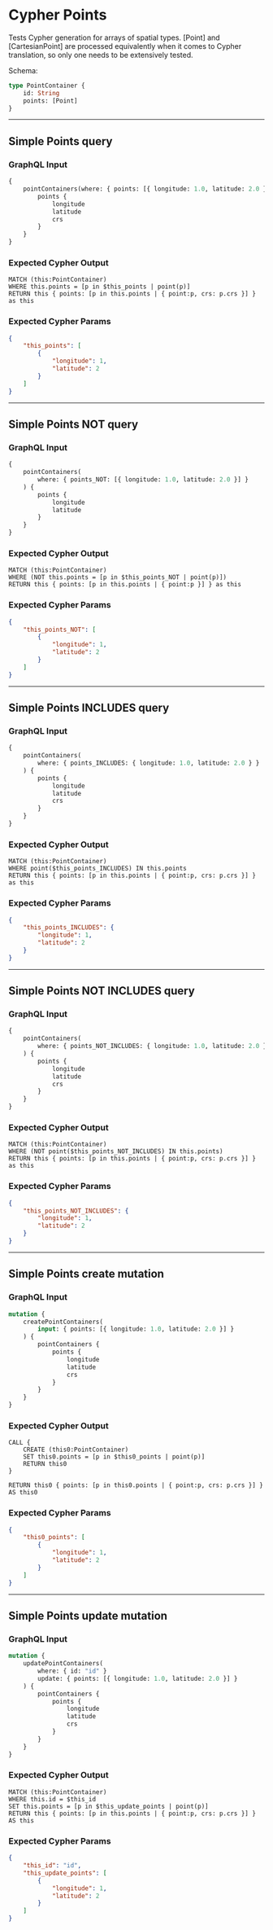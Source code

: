 # Cypher Points

Tests Cypher generation for arrays of spatial types. [Point] and [CartesianPoint] are processed equivalently when it comes to Cypher translation, so only one needs to be extensively tested.

Schema:

```graphql
type PointContainer {
    id: String
    points: [Point]
}
```

---

## Simple Points query

### GraphQL Input

```graphql
{
    pointContainers(where: { points: [{ longitude: 1.0, latitude: 2.0 }] }) {
        points {
            longitude
            latitude
            crs
        }
    }
}
```

### Expected Cypher Output

```cypher
MATCH (this:PointContainer)
WHERE this.points = [p in $this_points | point(p)]
RETURN this { points: [p in this.points | { point:p, crs: p.crs }] } as this
```

### Expected Cypher Params

```json
{
    "this_points": [
        {
            "longitude": 1,
            "latitude": 2
        }
    ]
}
```

---

## Simple Points NOT query

### GraphQL Input

```graphql
{
    pointContainers(
        where: { points_NOT: [{ longitude: 1.0, latitude: 2.0 }] }
    ) {
        points {
            longitude
            latitude
        }
    }
}
```

### Expected Cypher Output

```cypher
MATCH (this:PointContainer)
WHERE (NOT this.points = [p in $this_points_NOT | point(p)])
RETURN this { points: [p in this.points | { point:p }] } as this
```

### Expected Cypher Params

```json
{
    "this_points_NOT": [
        {
            "longitude": 1,
            "latitude": 2
        }
    ]
}
```

---

## Simple Points INCLUDES query

### GraphQL Input

```graphql
{
    pointContainers(
        where: { points_INCLUDES: { longitude: 1.0, latitude: 2.0 } }
    ) {
        points {
            longitude
            latitude
            crs
        }
    }
}
```

### Expected Cypher Output

```cypher
MATCH (this:PointContainer)
WHERE point($this_points_INCLUDES) IN this.points
RETURN this { points: [p in this.points | { point:p, crs: p.crs }] } as this
```

### Expected Cypher Params

```json
{
    "this_points_INCLUDES": {
        "longitude": 1,
        "latitude": 2
    }
}
```

---

## Simple Points NOT INCLUDES query

### GraphQL Input

```graphql
{
    pointContainers(
        where: { points_NOT_INCLUDES: { longitude: 1.0, latitude: 2.0 } }
    ) {
        points {
            longitude
            latitude
            crs
        }
    }
}
```

### Expected Cypher Output

```cypher
MATCH (this:PointContainer)
WHERE (NOT point($this_points_NOT_INCLUDES) IN this.points)
RETURN this { points: [p in this.points | { point:p, crs: p.crs }] } as this
```

### Expected Cypher Params

```json
{
    "this_points_NOT_INCLUDES": {
        "longitude": 1,
        "latitude": 2
    }
}
```

---

## Simple Points create mutation

### GraphQL Input

```graphql
mutation {
    createPointContainers(
        input: { points: [{ longitude: 1.0, latitude: 2.0 }] }
    ) {
        pointContainers {
            points {
                longitude
                latitude
                crs
            }
        }
    }
}
```

### Expected Cypher Output

```cypher
CALL {
    CREATE (this0:PointContainer)
    SET this0.points = [p in $this0_points | point(p)]
    RETURN this0
}

RETURN this0 { points: [p in this0.points | { point:p, crs: p.crs }] } AS this0
```

### Expected Cypher Params

```json
{
    "this0_points": [
        {
            "longitude": 1,
            "latitude": 2
        }
    ]
}
```

---

## Simple Points update mutation

### GraphQL Input

```graphql
mutation {
    updatePointContainers(
        where: { id: "id" }
        update: { points: [{ longitude: 1.0, latitude: 2.0 }] }
    ) {
        pointContainers {
            points {
                longitude
                latitude
                crs
            }
        }
    }
}
```

### Expected Cypher Output

```cypher
MATCH (this:PointContainer)
WHERE this.id = $this_id
SET this.points = [p in $this_update_points | point(p)]
RETURN this { points: [p in this.points | { point:p, crs: p.crs }] } AS this
```

### Expected Cypher Params

```json
{
    "this_id": "id",
    "this_update_points": [
        {
            "longitude": 1,
            "latitude": 2
        }
    ]
}
```
